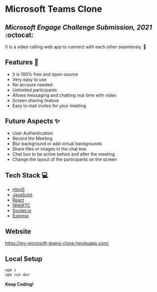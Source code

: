 # Microsoft Teams Clone 
## _Microsoft Engage Challenge Submission, 2021_ :octocat:

It is a video calling web app to connect with each other seamlessly. :movie_camera:

## Features :sparkler:

- It is 100% free and open-source
- Very easy to use
- No account needed
- Unlimited participants
- Allows messaging and chatting real time with video
- Screen sharing feature
- Easy to mail invites for your meeting

## Future Aspects ✨

- User Authentication
- Record the Meeting
- Blur background or add virtual backgrounds
- Share files or images in the chat box
- Chat box to be active before and after the meeting
- Change the layout of the participants on the screen

## Tech Stack :computer:

- [Html5](https://developer.mozilla.org/en-US/docs/Glossary/HTML5)
- [JavaScipt](https://developer.mozilla.org/en-US/docs/Web/JavaScript)
- [React](https://reactjs.org/)
- [WebRTC](https://webrtc.org/)
- [Socket.io](https://socket.io/)
- [Express](https://expressjs.com/)

## Website
https://my-microsoft-teams-clone.herokuapp.com/

## Local Setup
```sh
npm i
npm run dev
```

**Keep Coding!**





